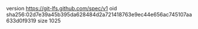 version https://git-lfs.github.com/spec/v1
oid sha256:02d7e39a45b395da628484d2a721418763e9ec44e656ac745107aa633d0f9319
size 1025
